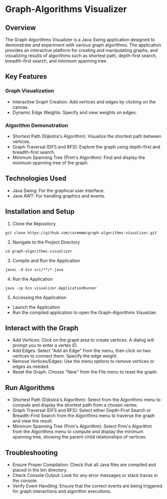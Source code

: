 # Graph-Algorithms Visualizer


## Overview
The Graph-Algorithms Visualizer is a Java Swing application designed to demonstrate and experiment with various graph algorithms. The application provides an interactive platform for creating and manipulating graphs, and visualizing results of algorithms such as shortest path, depth-first search, breadth-first search, and minimum spanning tree.

## Key Features
### Graph Visualization
* Interactive Graph Creation: Add vertices and edges by clicking on the canvas.
* Dynamic Edge Weights: Specify and view weights on edges.
### Algorithm Demonstration
* Shortest Path (Dijkstra's Algorithm): Visualize the shortest path between vertices.
* Graph Traversal (DFS and BFS): Explore the graph using depth-first and breadth-first search.
* Minimum Spanning Tree (Prim's Algorithm): Find and display the minimum spanning tree of the graph.
## Technologies Used
* Java Swing: For the graphical user interface.
* Java AWT: For handling graphics and events.
## Installation and Setup
1. Clone the Repository
```
git clone https://github.com/carmmmm/graph-algorithms-visualizer.git
```
2. Navigate to the Project Directory
```
cd graph-algorithms-visualizer
```
3. Compile and Run the Application
```
javac -d bin src/**/*.java
```
4. Run the Application
```
java -cp bin visualizer.ApplicationRunner
```
5. Accessing the Application
* Launch the Application
* Run the compiled application to open the Graph-Algorithms Visualizer.
## Interact with the Graph
* Add Vertices: Click on the graph area to create vertices. A dialog will prompt you to enter a vertex ID.
* Add Edges: Select "Add an Edge" from the menu, then click on two vertices to connect them. Specify the edge weight.
* Remove Vertices/Edges: Use the menu options to remove vertices or edges as needed.
* Reset the Graph: Choose "New" from the File menu to reset the graph.
## Run Algorithms
* Shortest Path (Dijkstra's Algorithm): Select from the Algorithms menu to compute and display the shortest path from a chosen vertex.
* Graph Traversal (DFS and BFS): Select either Depth-First Search or Breadth-First Search from the Algorithms menu to traverse the graph and view the result.
* Minimum Spanning Tree (Prim's Algorithm): Select Prim's Algorithm from the Algorithms menu to compute and display the minimum spanning tree, showing the parent-child relationships of vertices.
  
## Troubleshooting
* Ensure Proper Compilation: Check that all Java files are compiled and placed in the bin directory.
* Check Console Output: Look for any error messages or stack traces in the console.
* Verify Event Handling: Ensure that the correct events are being triggered for graph interactions and algorithm executions.
